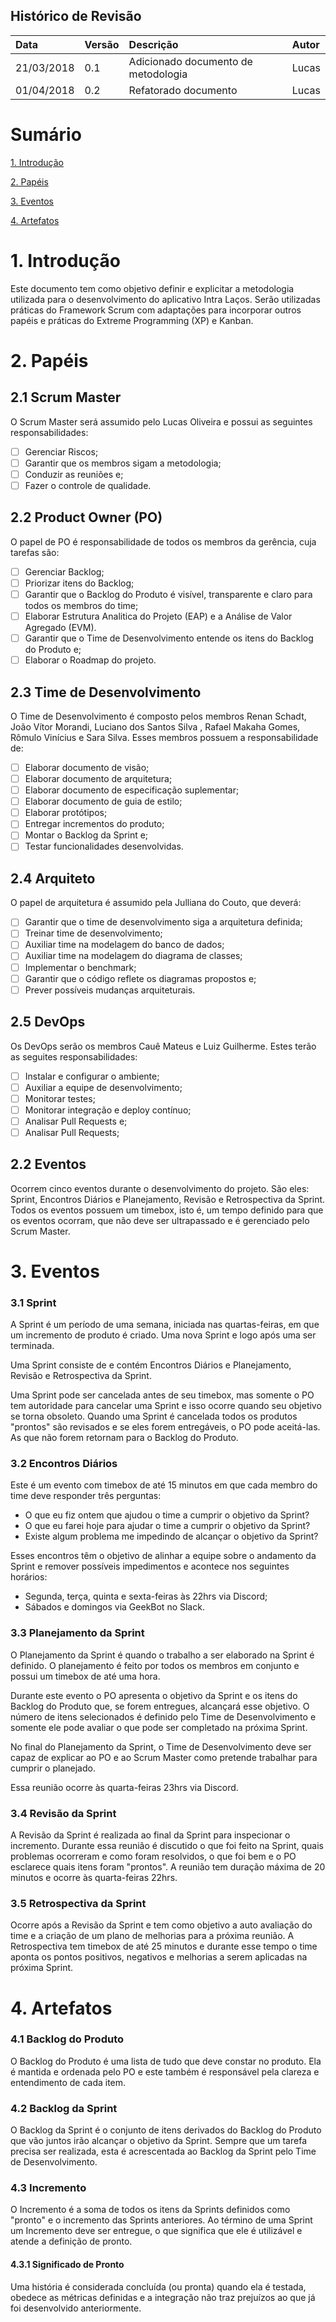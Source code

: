 ## Histórico de Revisão

| Data | Versão | Descrição | Autor |
| :------------- | :------------- | :------------- | :------------- |
| 21/03/2018 | 0.1  | Adicionado documento de metodologia | Lucas |
| 01/04/2018 | 0.2  | Refatorado documento  | Lucas  |

# Sumário

[1. Introdução](#1-introdução)

[2. Papéis](#2-papéis)

[3. Eventos](#3-eventos)

[4. Artefatos](#4-artefatos)

# 1. Introdução  

Este documento tem como objetivo definir e explicitar a metodologia utilizada para o desenvolvimento do aplicativo Intra Laços.
Serão utilizadas práticas do Framework Scrum com adaptações para incorporar outros papéis e práticas do Extreme Programming (XP) e Kanban.

# 2. Papéis

## 2.1 Scrum Master

O Scrum Master será assumido pelo Lucas Oliveira e possui as seguintes responsabilidades:

- [ ] Gerenciar Riscos;
- [ ] Garantir que os membros sigam a metodologia;
- [ ] Conduzir as reuniões e;
- [ ] Fazer o controle de qualidade.

## 2.2 Product Owner (PO)

O papel de PO é responsabilidade de todos os membros da gerência, cuja tarefas são:

- [ ] Gerenciar Backlog;
- [ ] Priorizar itens do Backlog;
- [ ] Garantir que o Backlog do Produto é visível, transparente e claro para todos os membros do time;
- [ ] Elaborar Estrutura Analitica do Projeto (EAP) e a Análise de Valor Agregado (EVM).
- [ ] Garantir que o Time de Desenvolvimento entende os itens do Backlog do Produto e;
- [ ] Elaborar o Roadmap do projeto.

## 2.3 Time de Desenvolvimento

O Time de Desenvolvimento é composto pelos membros Renan Schadt, João Vítor Morandi, Luciano dos Santos Silva	,
Rafael Makaha Gomes, Rômulo Vinícius e Sara Silva. Esses membros possuem a responsabilidade de:

- [ ]  Elaborar documento de visão;
- [ ]  Elaborar documento de arquitetura;
- [ ]  Elaborar documento de especificação suplementar;
- [ ]  Elaborar documento de guia de estilo;
- [ ]  Elaborar protótipos;
- [ ]  Entregar incrementos do produto;
- [ ]  Montar o Backlog da Sprint e;
- [ ]  Testar funcionalidades desenvolvidas.

## 2.4 Arquiteto

O papel de arquitetura é assumido pela Julliana do Couto, que deverá:

- [ ] Garantir que o time de desenvolvimento siga a arquitetura definida;
- [ ] Treinar time de desenvolvimento;
- [ ] Auxiliar time na modelagem do banco de dados;
- [ ] Auxiliar time na modelagem do diagrama de classes;
- [ ] Implementar o benchmark;
- [ ] Garantir que o código reflete os diagramas propostos e;
- [ ]  Prever possíveis mudanças arquiteturais.

## 2.5 DevOps

Os DevOps serão os membros Cauê Mateus e Luiz Guilherme. Estes terão as seguites responsabilidades:

- [ ] Instalar e configurar o ambiente;
- [ ] Auxiliar a equipe de desenvolvimento;
- [ ] Monitorar testes;
- [ ] Monitorar integração e deploy contínuo;
- [ ] Analisar Pull Requests e;
- [ ] Analisar Pull Requests;

## 2.2 Eventos

Ocorrem cinco eventos durante o desenvolvimento do projeto. São eles: Sprint, Encontros Diários e Planejamento, Revisão e Retrospectiva da Sprint.
Todos os eventos possuem um timebox, isto é, um tempo definido para que os eventos ocorram, que não deve ser ultrapassado e é gerenciado pelo Scrum Master.

# 3. Eventos
### 3.1 Sprint

A Sprint é um período de uma semana, iniciada nas quartas-feiras, em que um incremento de produto é criado.
Uma nova Sprint e logo após uma ser terminada.

Uma Sprint consiste de e contém Encontros Diários e Planejamento, Revisão e Retrospectiva da Sprint.

Uma Sprint pode ser cancelada antes de seu timebox, mas somente o PO tem autoridade para cancelar uma Sprint e isso ocorre quando seu objetivo se torna obsoleto.
Quando uma Sprint é cancelada todos os produtos "prontos" são revisados e se eles forem entregáveis, o PO pode aceitá-las.
As que não forem retornam para o Backlog do Produto.

### 3.2 Encontros Diários

Este é um evento com timebox de até 15 minutos em que cada membro do time deve responder três perguntas:

* O que eu fiz ontem que ajudou o time a cumprir o objetivo da Sprint?
* O que eu farei hoje para ajudar o time a cumprir o objetivo da Sprint?
* Existe algum problema me impedindo de alcançar o objetivo da Sprint?

Esses encontros têm o objetivo de alinhar a equipe sobre o andamento da Sprint e remover possíveis impedimentos e acontece nos seguintes horários:

* Segunda, terça, quinta e sexta-feiras às 22hrs via Discord;
* Sábados e domingos via GeekBot no Slack.

### 3.3 Planejamento da Sprint

O Planejamento da Sprint é quando o trabalho a ser elaborado na Sprint é definido.
O planejamento é feito por todos os membros em conjunto e possui um timebox de até uma hora.

Durante este evento o PO apresenta o objetivo da Sprint e os itens do Backlog do Produto que, se forem entregues, alcançará esse objetivo.
O número de itens selecionados é definido pelo Time de Desenvolvimento e somente ele pode avaliar o que pode ser completado na próxima Sprint.

No final do Planejamento da Sprint, o Time de Desenvolvimento deve ser capaz de explicar ao PO e ao Scrum Master como pretende trabalhar para cumprir o planejado.

Essa reunião ocorre às quarta-feiras 23hrs via Discord.


### 3.4 Revisão da Sprint

A Revisão da Sprint é realizada ao final da Sprint para inspecionar o incremento.
Durante essa reunião é discutido o que foi feito na Sprint, quais problemas ocorreram e como foram resolvidos, o que foi bem e o PO esclarece quais itens foram "prontos". A reunião tem duração máxima de 20 minutos e ocorre às quarta-feiras 22hrs.

### 3.5 Retrospectiva da Sprint

Ocorre após a Revisão da Sprint e tem como objetivo a auto avaliação do time e a criação de um plano de melhorias para a próxima reunião.
A Retrospectiva tem timebox de até 25 minutos e durante esse tempo o time aponta os pontos positivos, negativos e melhorias a serem aplicadas na próxima Sprint.

# 4. Artefatos

### 4.1 Backlog do Produto

O Backlog do Produto é uma lista de tudo que deve constar no produto.
Ela é mantida e ordenada pelo PO e este também é responsável pela clareza e entendimento de cada item.

### 4.2 Backlog da Sprint

O Backlog da Sprint é o conjunto de itens derivados do Backlog do Produto que vão juntos irão alcançar o objetivo da Sprint.
Sempre que um tarefa precisa ser realizada, esta é acrescentada ao Backlog da Sprint pelo Time de Desenvolvimento.

### 4.3 Incremento

O Incremento é a soma de todos os itens da Sprints definidos como "pronto" e o incremento das Sprints anteriores.
Ao término de uma Sprint um Incremento deve ser entregue, o que significa que ele é utilizável e atende a definição de pronto.

#### 4.3.1 Significado de Pronto

Uma história é considerada concluída (ou pronta) quando ela é testada, obedece as métricas definidas e a integração não traz prejuízos ao que já foi desenvolvido anteriormente.
